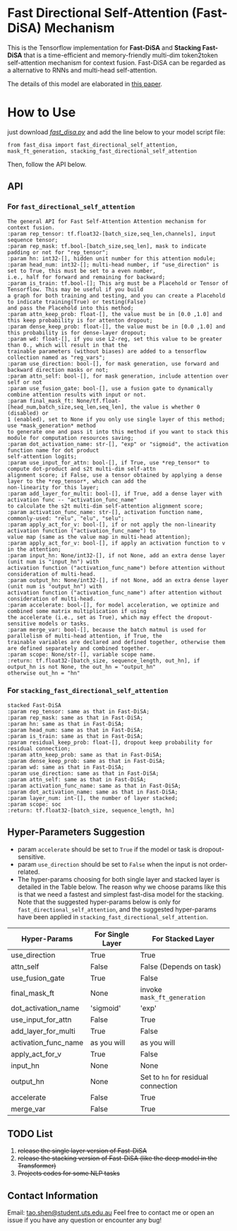 # Fast Directional Self-Attention (Fast-DiSA) Mechanism

This is the Tensorflow implementation for **Fast-DiSA** and **Stacking Fast-DiSA** that is a time-efficient and memory-friendly multi-dim token2token self-attention mechanism for context fusion. Fast-DiSA can be regarded as a alternative to RNNs and multi-head self-attention.

The details of this model are elaborated in [this paper](https://arxiv.org/abs/1805.00912).

# How to Use
just download [*fast_disa.py*](https://github.com/taoshen58/DiSAN/tree/master/Fast-DiSA/fast_disa.py) and add the line below to your model script file:

    from fast_disa import fast_directional_self_attention, mask_ft_generation, stacking_fast_directional_self_attention
    
    
Then, follow the API below. 


## API

### For `fast_directional_self_attention`

    The general API for Fast Self-Attention Attention mechanism for context fusion.
    :param rep_tensor: tf.float32-[batch_size,seq_len,channels], input sequence tensor;
    :param rep_mask: tf.bool-[batch_size,seq_len], mask to indicate padding or not for "rep_tensor";
    :param hn: int32-[], hidden unit number for this attention module;
    :param head_num: int32-[]; multi-head number, if "use_direction" is set to True, this must be set to a even number,
    i.e., half for forward and remaining for backward;
    :param is_train: tf.bool-[]; This arg must be a Placehold or Tensor of Tensorflow. This may be useful if you build
    a graph for both training and testing, and you can create a Placehold to indicate training(True) or testing(False)
    and pass the Placehold into this method;
    :param attn_keep_prob: float-[], the value must be in [0.0 ,1.0] and this keep probability is for attenton dropout;
    :param dense_keep_prob: float-[], the value must be in [0.0 ,1.0] and this probability is for dense-layer dropout;
    :param wd: float-[], if you use L2-reg, set this value to be greater than 0., which will result in that the
    trainable parameters (without biases) are added to a tensorflow collection named as "reg_vars";
    :param use_direction: bool-[], for mask generation, use forward and backward direction masks or not;
    :param attn_self: bool-[], for mask generation, include attention over self or not
    :param use_fusion_gate: bool-[], use a fusion gate to dynamically combine attention results with input or not.
    :param final_mask_ft: None/tf.float-[head_num,batch_size,seq_len,seq_len], the value is whether 0 (disabled) or
    1 (enabled), set to None if you only use single layer of this method; use *mask_generation* method
    to generate one and pass it into this method if you want to stack this module for computation resources saving;
    :param dot_activation_name: str-[], "exp" or "sigmoid", the activation function name for dot product
    self-attention logits;
    :param use_input_for_attn: bool-[], if True, use *rep_tensor* to compute dot-product and s2t multi-dim self-attn
    alignment score; if False, use a tensor obtained by applying a dense layer to the *rep_tensor*, which can add the
    non-linearity for this layer;
    :param add_layer_for_multi: bool-[], if True, add a dense layer with activation func -- "activation_func_name"
    to calculate the s2t multi-dim self-attention alignment score;
    :param activation_func_name: str-[], activation function name, commonly-used: "relu", "elu", "selu";
    :param apply_act_for_v: bool-[], if or not apply the non-linearity activation function ("activation_func_name") to
    value map (same as the value map in multi-head attention);
    :param apply_act_for_v: bool-[], if apply an activation function to v in the attention;
    :param input_hn: None/int32-[], if not None, add an extra dense layer (unit num is "input_hn") with
    activation function ("activation_func_name") before attention without consideration of multi-head.
    :param output_hn: None/int32-[], if not None, add an extra dense layer (unit num is "output_hn") with
    activation function ("activation_func_name") after attention without consideration of multi-head.
    :param accelerate: bool-[], for model acceleration, we optimize and combined some matrix multiplication if using
    the accelerate (i.e., set as True), which may effect the dropout-sensitive models or tasks.
    :param merge_var: bool-[], because the batch matmul is used for parallelism of multi-head attention, if True, the
    trainable variables are declared and defined together, otherwise them are defined separately and combined together.
    :param scope: None/str-[], variable scope name.
    :return: tf.float32-[batch_size, sequence_length, out_hn], if output_hn is not None, the out_hn = "output_hn"
    otherwise out_hn = "hn"
    
### For `stacking_fast_directional_self_attention`
    stacked Fast-DiSA
    :param rep_tensor: same as that in Fast-DiSA;
    :param rep_mask: same as that in Fast-DiSA;
    :param hn: same as that in Fast-DiSA;
    :param head_num: same as that in Fast-DiSA;
    :param is_train: same as that in Fast-DiSA;
    :param residual_keep_prob: float-[], dropout keep probability for residual connection;
    :param attn_keep_prob: same as that in Fast-DiSA;
    :param dense_keep_prob: same as that in Fast-DiSA;
    :param wd: same as that in Fast-DiSA;
    :param use_direction: same as that in Fast-DiSA;
    :param attn_self: same as that in Fast-DiSA;
    :param activation_func_name: same as that in Fast-DiSA;
    :param dot_activation_name: same as that in Fast-DiSA;
    :param layer_num: int-[], the number of layer stacked;
    :param scope: soc
    :return: tf.float32-[batch_size, sequence_length, hn]



## Hyper-Parameters Suggestion 

* param `accelerate` should be set to `True` if the model or task is dropout-sensitive.
* param `use_direction` should be set to `False` when the input is not order-related.
* The hyper-params choosing for both single layer and stacked layer is detailed in the Table below. The reason why we choose params like this is that we need a fastest and simplest fast-disa model for the stacking. Note that the suggested hyper-params below is only for `fast_directional_self_attention`, and the suggested hyper-params have been applied in `stacking_fast_directional_self_attention`.

| Hyper-Params | For Single Layer | For Stacked Layer |
| --- | --- | --- |
| use_direction | True | True |
| attn_self | False | False (Depends on task) |
| use_fusion_gate | True | False |
| final_mask_ft | None | invoke `mask_ft_generation` |
| dot_activation_name | 'sigmoid' | 'exp' |
| use_input_for_attn | False | True |
| add_layer_for_multi | True | False |
| activation_func_name | as you will | as you will |
| apply_act_for_v | True | False |
| input_hn | None | None |
| output_hn | None | Set to `hn` for residual connection |
| accelerate | False | True |
| merge_var | False | True |

## TODO List
1. ~~release the single layer version of Fast-DiSA~~
2. ~~release the stacking version of Fast-DiSA (like the deep model in the Transformer)~~
3. ~~Projects codes for some NLP tasks~~

## Contact Information
Email: [tao.shen@student.uts.edu.au](mailto:tao.shen@student.uts.edu.au)
Feel free to contact me or open an issue if you have any question or encounter any bug!




